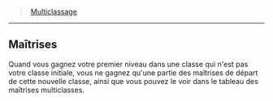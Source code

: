 ﻿> [Multiclassage](hd_multiclassing.md)

---

## Maîtrises

Quand vous gagnez votre premier niveau dans une classe qui n'est pas votre classe initiale, vous ne gagnez qu'une partie des maîtrises de départ de cette nouvelle classe, ainsi que vous pouvez le voir dans le tableau des maîtrises multiclasses.

